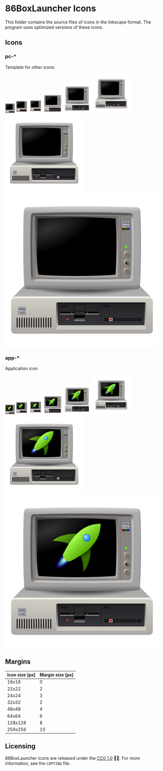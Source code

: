 # 86BoxLauncher Icons

This folder contains the source files of icons in the Inkscape format. The program uses optimized versions of these icons.

## Icons

### pc-*

Template for other icons

![](pc-16.svg)![](pc-22.svg)![](pc-24.svg)![](pc-32.svg)![](pc-48.svg)![](pc-64.svg)![](pc-128.svg)![](pc-256.svg)

### app-*

Application icon

![](app-16.svg)![](app-22.svg)![](app-24.svg)![](app-32.svg)![](app-48.svg)![](app-64.svg)![](app-128.svg)![](app-256.svg)

## Margins

| Icon size [px] | Margin size [px] |
| -------------- | ---------------- |
| 16x16          | 0                |
| 22x22          | 2                |
| 24x24          | 3                |
| 32x32          | 2                |
| 48x48          | 4                |
| 64x64          | 6                |
| 128x128        | 8                |
| 256x256        | 10               |

## Licensing

86BoxLauncher icons are released under the  [CC0 1.0](http://creativecommons.org/publicdomain/zero/1.0?ref=chooser-v1) 🅭🄍. For more information, see the `COPYING` file.
